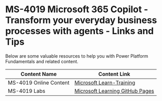 # MS-4019 Microsoft 365 Copilot - Transform your everyday business processes with agents - Links and Tips

Below are some valuable resources to help you with Power Platform Fundamentals and related content.

| Content Name                                   | Content Link                                                                 |
|-----------------------------------------------|------------------------------------------------------------------------------|
| MS-4019 Online Content                                   | [Microsoft Learn-Training](https://learn.microsoft.com/en-us/training/paths/implement-no-code-copilot-agents-microsoft-365-sharepoint/) |
| MS-4019 Labs                                    | [Microsoft Learning GitHub Pages](https://github.com/MicrosoftLearning/MS-4019-Transform-your-everyday-business-processes-with-agents/tree/master/Instructions/Labs) |
